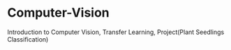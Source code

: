 # Computer-Vision
Introduction to Computer Vision, Transfer Learning, Project(Plant Seedlings Classification)
